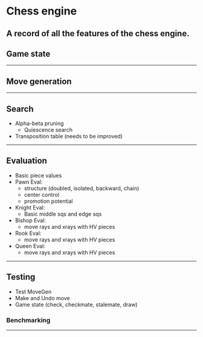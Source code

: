# Chess engine

## A record of all the features of the chess engine.

## Game state

---

## Move generation

---

## Search

- Alpha-beta pruning
  - Quiescence search
- Transposition table (needs to be improved)

---

## Evaluation

- Basic piece values
- Pawn Eval:
  - structure (doubled, isolated, backward, chain)
  - center control
  - promotion potential
- Knight Eval:
  - Basic middle sqs and edge sqs
- Bishop Eval:
  - move rays and xrays with HV pieces
- Rook Eval:
  - move rays and xrays with HV pieces
- Queen Eval:
  - move rays and xrays with HV pieces

---

## Testing

- Test MoveGen
- Make and Undo move
- Game state (check, checkmate, stalemate, draw)

### Benchmarking

---

